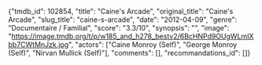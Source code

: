 {"tmdb_id": 102854, "title": "Caine's Arcade", "original_title": "Caine's Arcade", "slug_title": "caine-s-arcade", "date": "2012-04-09", "genre": "Documentaire / Familial", "score": "3.3/10", "synopsis": "", "image": "https://image.tmdb.org/t/p/w185_and_h278_bestv2/6BcHNPd9OUgWLmIXbb7CWtMnJzk.jpg", "actors": ["Caine Monroy (Self)", "George Monroy (Self)", "Nirvan Mullick (Self)"], "comments": [], "recommandations_id": []}
